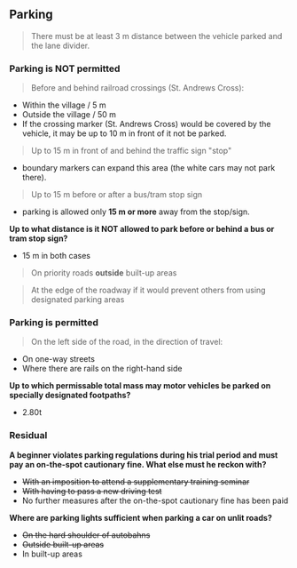 ## Parking

> There must be at least 3 m distance between the vehicle parked and the lane divider.

### Parking is NOT permitted

> Before and behind railroad crossings (St. Andrews Cross):
- Within the village / 5 m 
- Outside the village / 50 m 
- If the crossing marker (St. Andrews Cross) would be covered by the vehicle, it may be up to 10 m in front of it not be parked.

> Up to 15 m in front of and behind the traffic sign "stop"
- boundary markers can expand this area (the white cars may not park there).

> Up to 15 m before or after a bus/tram stop sign
- parking is allowed only **15 m or more** away from the stop/sign.

**Up to what distance is it NOT allowed to park before or behind a bus or tram stop sign?**
- 15 m in both cases

> On priority roads **outside** built-up areas

> At the edge of the roadway if it would prevent others from using designated parking areas

### Parking is permitted

> On the left side of the road, in the direction of travel:
- On one-way streets
- Where there are rails on the right-hand side

**Up to which permissable total mass may motor vehicles be parked on specially designated footpaths?**
- 2.80t

### Residual

**A beginner violates parking regulations during his trial period and must pay an on-the-spot cautionary fine. What else must he reckon with?**
- ~~With an imposition to attend a supplementary training seminar~~
- ~~With having to pass a new driving test~~
- No further measures after the on-the-spot cautionary fine has been paid

**Where are parking lights sufficient when parking a car on unlit roads?**
- ~~On the hard shoulder of autobahns~~
- ~~Outside built-up areas~~
- In built-up areas
